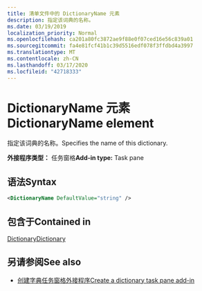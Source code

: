 ```yaml
---
title: 清单文件中的 DictionaryName 元素
description: 指定该词典的名称。
ms.date: 03/19/2019
localization_priority: Normal
ms.openlocfilehash: ca201a80fc3872ae9f88e0f07ced16e56c839a01
ms.sourcegitcommit: fa4e81fcf41b1c39d5516edf078f3ffdbd4a3997
ms.translationtype: MT
ms.contentlocale: zh-CN
ms.lasthandoff: 03/17/2020
ms.locfileid: "42718333"
---
```

# <a name="dictionaryname-element"></a><span data-ttu-id="9d43c-103">DictionaryName 元素</span><span class="sxs-lookup"><span data-stu-id="9d43c-103">DictionaryName element</span></span>

<span data-ttu-id="9d43c-104">指定该词典的名称。</span><span class="sxs-lookup"><span data-stu-id="9d43c-104">Specifies the name of this dictionary.</span></span>

<span data-ttu-id="9d43c-105">**外接程序类型：** 任务窗格</span><span class="sxs-lookup"><span data-stu-id="9d43c-105">**Add-in type:** Task pane</span></span>

## <a name="syntax"></a><span data-ttu-id="9d43c-106">语法</span><span class="sxs-lookup"><span data-stu-id="9d43c-106">Syntax</span></span>

```XML
<DictionaryName DefaultValue="string" />
```

## <a name="contained-in"></a><span data-ttu-id="9d43c-107">包含于</span><span class="sxs-lookup"><span data-stu-id="9d43c-107">Contained in</span></span>

[<span data-ttu-id="9d43c-108">Dictionary</span><span class="sxs-lookup"><span data-stu-id="9d43c-108">Dictionary</span></span>](dictionary.md)

## <a name="see-also"></a><span data-ttu-id="9d43c-109">另请参阅</span><span class="sxs-lookup"><span data-stu-id="9d43c-109">See also</span></span>

- [<span data-ttu-id="9d43c-110">创建字典任务窗格外接程序</span><span class="sxs-lookup"><span data-stu-id="9d43c-110">Create a dictionary task pane add-in</span></span>](../../word/dictionary-task-pane-add-ins.md)
